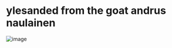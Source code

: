 # ylesanded from the goat andrus naulainen

![image](https://github.com/user-attachments/assets/e6b110dd-f295-44e2-bb01-36fe780834ef)

